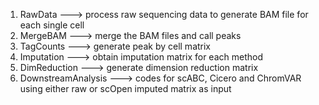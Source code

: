 1. RawData ---> process raw sequencing data to generate BAM file for each single cell
2. MergeBAM ---> merge the BAM files and call peaks
3. TagCounts ---> generate peak by cell matrix
4. Imputation ---> obtain imputation matrix for each method
5. DimReduction ---> generate dimension reduction matrix
6. DownstreamAnalysis ---> codes for scABC, Cicero and ChromVAR using either raw or scOpen imputed matrix as input